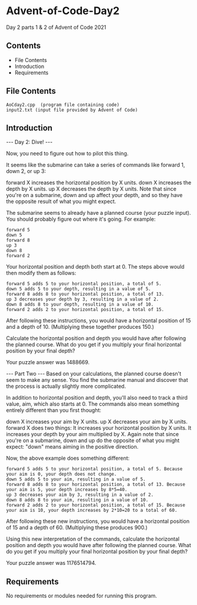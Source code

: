 # Advent-of-Code-Day2
Day 2 parts 1 &amp; 2 of Advent of Code 2021

Contents
---------------------
* File Contents
* Introduction
* Requirements

## File Contents
	
    AoCday2.cpp  (program file containing code)
    input2.txt (input file provided by Advent of Code)

## Introduction
--- Day 2: Dive! ---

Now, you need to figure out how to pilot this thing.

It seems like the submarine can take a series of commands like forward 1, down 2, or up 3:

forward X increases the horizontal position by X units.
down X increases the depth by X units.
up X decreases the depth by X units.
Note that since you're on a submarine, down and up affect your depth, and so they have the opposite result of what you might expect.

The submarine seems to already have a planned course (your puzzle input). You should probably figure out where it's going. For example:

	forward 5
	down 5
	forward 8
	up 3
	down 8
	forward 2
Your horizontal position and depth both start at 0. The steps above would then modify them as follows:

	forward 5 adds 5 to your horizontal position, a total of 5.
	down 5 adds 5 to your depth, resulting in a value of 5.
	forward 8 adds 8 to your horizontal position, a total of 13.
	up 3 decreases your depth by 3, resulting in a value of 2.
	down 8 adds 8 to your depth, resulting in a value of 10.
	forward 2 adds 2 to your horizontal position, a total of 15.
After following these instructions, you would have a horizontal position of 15 and a depth of 10. (Multiplying these together produces 150.)

Calculate the horizontal position and depth you would have after following the planned course. What do you get if you multiply your final horizontal position by your final depth?

Your puzzle answer was 1488669.

--- Part Two ---
Based on your calculations, the planned course doesn't seem to make any sense. You find the submarine manual and discover that the process is actually slightly more complicated.

In addition to horizontal position and depth, you'll also need to track a third value, aim, which also starts at 0. The commands also mean something entirely different than you first thought:

down X increases your aim by X units.
up X decreases your aim by X units.
forward X does two things:
It increases your horizontal position by X units.
It increases your depth by your aim multiplied by X.
Again note that since you're on a submarine, down and up do the opposite of what you might expect: "down" means aiming in the positive direction.

Now, the above example does something different:

	forward 5 adds 5 to your horizontal position, a total of 5. Because your aim is 0, your depth does not change.
	down 5 adds 5 to your aim, resulting in a value of 5.
	forward 8 adds 8 to your horizontal position, a total of 13. Because your aim is 5, your depth increases by 8*5=40.
	up 3 decreases your aim by 3, resulting in a value of 2.
	down 8 adds 8 to your aim, resulting in a value of 10.
	forward 2 adds 2 to your horizontal position, a total of 15. Because your aim is 10, your depth increases by 2*10=20 to a total of 60.
After following these new instructions, you would have a horizontal position of 15 and a depth of 60. (Multiplying these produces 900.)

Using this new interpretation of the commands, calculate the horizontal position and depth you would have after following the planned course. What do you get if you multiply your final horizontal position by your final depth?

Your puzzle answer was 1176514794.

## Requirements
No requirements or modules needed for running this program.
